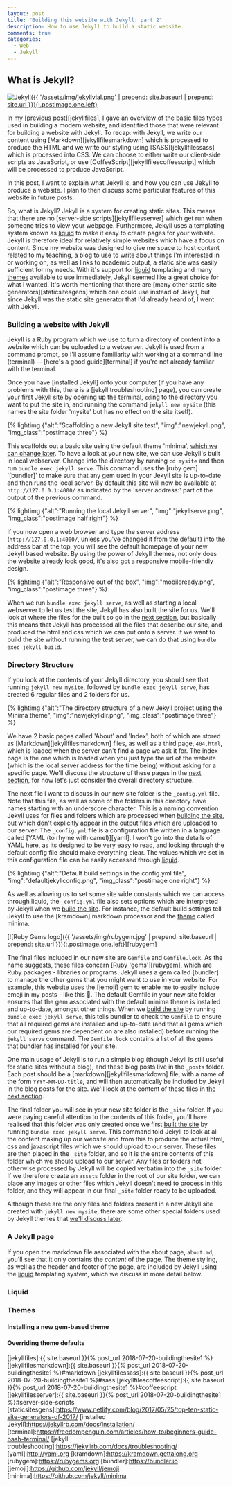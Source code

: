 ```yaml
---
layout: post
title: "Building this website with Jekyll: part 2"
description: How to use Jekyll to build a static website.
comments: true
categories:
  - Web
  - Jekyll
---
```

<!-- I'm assuming no one is going to read these posts, by source, through GitHub. -->

## What is Jekyll? ##

[![Jekyll]({{ '/assets/img/jekyllvial.png' | prepend: site.baseurl | prepend: site.url }}){:.postimage.one.left}][Jekyll]

In my [previous post][jekyllfiles], I gave an overview of the basic files types used in building a modern website, and identified those that were relevant for building a website with Jekyll. To recap: with Jekyll, we write our content using [Markdown][jekyllfilesmarkdown] which is processed to produce the HTML and we write our styling using [SASS][jekyllfilessass] which is processed into CSS. We can choose to either write our client-side scripts as JavaScript, or use [CoffeeScript][jekyllfilescoffeescript] which will be processed to produce JavaScript.

In this post, I want to explain what Jekyll is, and how you can use Jekyll to produce a website. I plan to then discuss some particular features of this website in future posts.

So, what is Jekyll? Jekyll is a system for creating static sites. This means that there are no [server-side scripts][jekyllfilesserver] which get run when someone tries to view your webpage. Furthermore, Jekyll uses a templating system known as [liquid](#liquid) to make it easy to create pages for your website. Jekyll is therefore ideal for relatively simple websites which have a focus on content. Since my website was designed to give me space to host content related to my teaching, a blog to use to write about things I'm interested in or working on, as well as links to academic output, a static site was easily sufficient for my needs. With it's support for [liquid](#liquid) templating and many [themes](#themes) available to use immediately, Jekyll seemed like a great choice for what I wanted. It's worth mentioning that there are [many other static site generators][staticsitesgens] which one could use instead of Jekyll, but since Jekyll was the static site generator that I'd already heard of, I went with Jekyll.

### Building a website with Jekyll ###

Jekyll is a Ruby program which we use to turn a directory of content into a website which can be uploaded to a webserver. Jekyll is used from a command prompt, so I'll assume familiarity with working at a command line (terminal) -- [here's a good guide][terminal] if you're not already familiar with the terminal.

Once you have [installed Jekyll] onto your computer (if you have any problems with this, there is a [jekyll troubleshooting] page), you can create your first Jekyll site by opening up the terminal, `cd`ing to the directory you want to put the site in, and running the command `jekyll new mysite` (this names the site folder 'mysite' but has no effect on the site itself).

{% lightimg {"alt":"Scaffolding a new Jekyll site test", "img":"newjekyll.png", "img_class":"postimage three"} %}

This scaffolds out a basic site using the default theme 'minima', [which we can change later](#themes). To have a look at your new site, we can use Jekyll's built in local webserver. Change into the directory by running `cd mysite` and then run `bundle exec jekyll serve`. This command uses the [ruby gem] '[bundler]' to make sure that any gem used in your Jekyll site is up-to-date and then runs the local server. By default this site will now be available at `http://127.0.0.1:4000/` as indicated by the 'server address:' part of the output of the previous command.

{% lightimg {"alt":"Running the local Jekyll server", "img":"jekyllserve.png", "img_class":"postimage half right"} %}

If you now open a web browser and type the server address (`http://127.0.0.1:4000/`, unless you've changed it from the default) into the address bar at the top, you will see the default homepage of your new Jekyll based website. By using the power of Jekyll themes, not only does the website already look good, it's also got a responsive mobile-friendly design.

{% lightimg {"alt":"Responsive out of the box", "img":"mobileready.png", "img_class":"postimage three"} %}

When we run `bundle exec jekyll serve`, as well as starting a local webserver to let us test the site, Jekyll has also built the site for us. We'll look at where the files for the built so go in the [next section](#directory-structure), but basically this means that Jekyll has processed all the files that describe our site, and produced the html and css which we can put onto a server. If we want to build the site without running the test server, we can do that using `bundle exec jekyll build`.

### Directory Structure ###

If you look at the contents of your Jekyll directory, you should see that running `jekyll new mysite`, followed by `bundle exec jekyll serve`, has created 6 regular files and 2 folders for us. 

{% lightimg {"alt":"The directory structure of a new Jekyll project using the Minima theme", "img":"newjekylldir.png", "img_class":"postimage three"} %}

We have 2 basic pages called 'About' and 'Index', both of which are stored as [Markdown][jekyllfilesmarkdown] files, as well as a third page, `404.html`, which is loaded when the server can't find a page we ask it for. The index page is the one which is loaded when you just type the url of the website (which is the local server address for the time being) without asking for a specific page. We'll discuss the structure of these pages in the [next section](#a-jekyll-page), for now let's just consider the overall directory structure.

The next file I want to discuss in our new site folder is the `_config.yml` file. Note that this file, as well as some of the folders in this directory have names starting with an underscore character. This is a naming convention Jekyll uses for files and folders which are processed when [building the site](#building-a-website-with-jekyll), but which don't explicitly appear in the output files which are uploaded to our server. The `_config.yml` file is a configuration file written in a language called [YAML (to rhyme with camel)][yaml]. I won't go into the details of YAML here, as its designed to be very easy to read, and looking through the default config file should make everything clear. The values which we set in this configuration file can be easily accessed through [liquid](#liquid).

{% lightimg {"alt":"Default build settings in the config.yml file", "img":"defaultjekyllconfig.png", "img_class":"postimage one right"} %}

As well as allowing us to set some site wide constants which we can access through liquid, the `_config.yml` file also sets options which are interpreted by Jekyll when we [build the site](#building-a-website-with-jekyll). For instance, the default build settings tell Jekyll to use the [kramdown] markdown processor and the [theme](#themes) called minima.

[![Ruby Gems logo]({{ '/assets/img/rubygem.jpg' | prepend: site.baseurl | prepend: site.url }}){:.postimage.one.left}][rubygem]

The final files included in our new site are `Gemfile` and `Gemfile.lock`. As the name suggests, these files concern [Ruby 'gems'][rubygem], which are Ruby packages - libraries or programs. Jekyll uses a gem called [bundler] to manage the other gems that you might want to use in your website. For example, this website uses the [jemoji] gem to enable me to easily include emoji in my posts - like this :see_no_evil:. The default Gemfile in your new site folder ensures that the gem associated with the default minima theme is installed and up-to-date, amongst other things. When we [build the site](#building-a-website-with-jekyll) by running `bundle exec jekyll serve`, this tells bundler to check the `Gemfile` to ensure that all required gems are installed and up-to-date (and that all gems which our required gems are dependent on are also installed) before running the `jekyll serve` command. The `Gemfile.lock` contains a list of all the gems that bundler has installed for your site.

One main usage of Jekyll is to run a simple blog (though Jekyll is still useful for static sites without a blog), and these blog posts live in the `_posts` folder. Each post should be a [markdown][jekyllfilesmarkdown] file, with a name of the form `YYYY-MM-DD-title`, and will then automatically be included by Jekyll in the blog posts for the site. We'll look at the content of these files in [the next section](#a-jekyll-page).

The final folder you will see in your new site folder is the `_site` folder. If you were paying careful attention to the contents of this folder, you'll have realised that this folder was only created once we first [built the site](#building-a-website-with-jekyll) by running `bundle exec jekyll serve`. This command told Jekyll to look at all the content making up our website and from this to produce the actual html, css and javascript files which we should upload to our server. These files are then placed in the `_site` folder, and so it is the entire contents of this folder which we should upload to our server. Any files or folders not otherwise processed by Jekyll will be copied verbatim into the `_site` folder. If we therefore create an `assets` folder in the root of our site folder, we can place any images or other files which Jekyll doesn't need to process in this folder, and they will appear in our final `_site` folder ready to be uploaded.

Although these are the only files and folders present in a new Jekyll site created with `jekyll new mysite`, there are some other special folders used by Jekyll themes that [we'll discuss later](#overriding-theme-defaults).

### A Jekyll page ###

If you open the markdown file associated with the about page, `about.md`, you'll see that it only contains the *content* of the page. The theme styling, as well as the header and footer of the page, are included by Jekyll using the [liquid](#liquid) templating system, which we discuss in more detail below.

### Liquid ###


### Themes ###

#### Installing a new gem-based theme ####

#### Overriding theme defaults ####



[Jekyll]:https://jekyllrb.com
[jekyllfiles]:{{ site.baseurl }}{% post_url 2018-07-20-buildingthesite1 %}
[jekyllfilesmarkdown]:{{ site.baseurl }}{% post_url 2018-07-20-buildingthesite1 %}#markdown
[jekyllfilessass]:{{ site.baseurl }}{% post_url 2018-07-20-buildingthesite1 %}#sass
[jekyllfilescoffeescript]:{{ site.baseurl }}{% post_url 2018-07-20-buildingthesite1 %}#coffeescript
[jekyllfilesserver]:{{ site.baseurl }}{% post_url 2018-07-20-buildingthesite1 %}#server-side-scripts
[staticsitesgens]:https://www.netlify.com/blog/2017/05/25/top-ten-static-site-generators-of-2017/
[installed Jekyll]:https://jekyllrb.com/docs/installation/
[terminal]:https://freedompenguin.com/articles/how-to/beginners-guide-bash-terminal/
[jekyll troubleshooting]:https://jekyllrb.com/docs/troubleshooting/
[yaml]:http://yaml.org
[kramdown]:https://kramdown.gettalong.org
[rubygem]:https://rubygems.org
[bundler]:https://bundler.io
[jemoji]:https://github.com/jekyll/jemoji
[minima]:https://github.com/jekyll/minima
